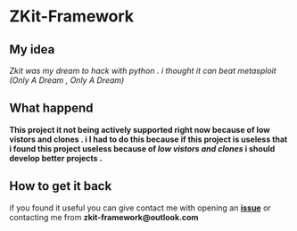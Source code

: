 # ZKit-Framework

## My idea
_Zkit was my dream to hack with python . i thought it can beat metasploit (Only A Dream , Only A Dream)_
## What happend
__This project it not being actively supported right now because of low vistors and clones . i I had to do this because
if this project is useless that i found this project useless because of _low vistors and clones_ i should develop better projects .__ 
 
## How to get it back
 if you found it useful you can give contact me with opening an [__issue__](https://github.com/000Zer000/ZKit-Framework/issues/new/choose) or contacting me from __zkit-framework@outlook.com__
